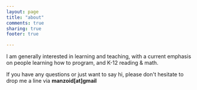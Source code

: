 ```yaml
---
layout: page
title: "about"
comments: true
sharing: true
footer: true

---
```


I am generally interested in learning and teaching, with a current emphasis on people learning how to program, and K-12 reading &amp; math.

If you have any questions or just want to say hi, please don't hesitate to drop me a line via **&#109;&#97;&#110;&#122;&#111;&#105;&#100;[&#97;&#116;]&#103;&#109;&#97;&#105;&#108;**

<br><br><br><br><br>






